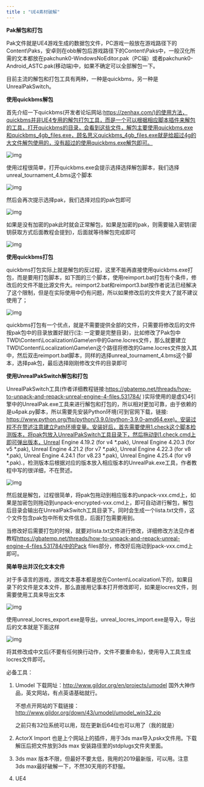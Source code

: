 ```yaml
---
title : "UE4素材破解"
---
```


**Pak解包和打包**

Pak文件就是UE4游戏生成的数据包文件，PC游戏一般放在游戏路径下的Content\Paks，安卓则在obb解包后游戏路径下的Content\Paks中，一般汉化所需的文本都放在pakchunk0-WindowsNoEditor.pak（PC端）或者pakchunk0-Android\_ASTC.pak(移动端)中，如果不确定可以全部解包一下。

目前主流的解包和打包工具有两种，一种是quickbms，另一种是UnrealPakSwitch。

**使用quickbms解包**

首先介绍一下quickbms(开发者论坛网站:<https://zenhax.com/)的使用方法，quickbms并非UE4专用的解包打包工具，而是一个可以根据相应脚本插件来解包的工具，打开quickbms的目录，会看到这些文件，解包主要使用quickbms.exe和quickbms_4gb_files.exe，顾名思义quickbms_4gb_files.exe就是给超过4g的大文件解包使用的，没有超过的使用quickbms.exe解包即可。>

![img](../../public/images/2021-11-06-ue4-view/1607844816-d70f13e360aab32.png)

使用过程很简单，打开quickbms.exe会提示选择选择解包脚本，我们选择unreal\_tournament\_4.bms这个脚本

![img](../../public/images/2021-11-06-ue4-view/1607844817-dba7c407119b5ba.png)

然后会再次提示选择pak，我们选择对应的pak包即可

![img](../../public/images/2021-11-06-ue4-view/1607844818-69c6a966ef586fc.png)

如果是没有加密的pak此时就会正常解包，如果是加密的pak，则需要输入密钥(密钥获取方式后面教程会提到)，后面就等待解包完成即可

![img](../../public/images/2021-11-06-ue4-view/1607844818-e6616f823a65b43.png)

**使用quickbms打包**

quickbms打包实际上就是解包的反过程，这里不能再直接使用quickbms.exe打包，而是要用打包脚本，如下图的三个脚本，使用reimport.bat打包有个条件，修改后的文件不能比源文件大。reimport2.bat和reimport3.bat按作者说法已经解决了这个限制，但是在实际使用中仍有问题，所以如果修改后的文件变大了就不建议使用了；

![img](../../public/images/2021-11-06-ue4-view/1607844819-43d08de99d1ba79.png)

quickbms打包有一个优点，就是不需要提供全部的文件，只需要将修改后的文件按pak包中的目录放置好就行(注: 一定要是完整目录)，比如修改了Pak包中TWD\Content\Localization\Game\en中的Game.locres文件，那么就要建立TWD\Content\Localization\Game\en这个路径将修改的Game.locres文件放入其中，然后双击reimport.bat脚本，同样的选择unreal\_tournament\_4.bms这个脚本，选择pak包，最后选择刚刚修改文件的目录即可

**使用UnrealPakSwitch解包和打包**

UnrealPakSwitch工具(作者详细教程链接:<https://gbatemp.net/threads/how-to-unpack-and-repack-unreal-engine-4-files.531784/> )实际使用的是虚幻4引擎中的UnrealPak.exe工具来进行解包和打包的，所以相对更加可靠，由于依赖的是u4pak.py脚本，所以需要先安装Python环境(可到官网下载，链接: <https://www.python.org/ftp/python/3.9.0/python-3.9.0-amd64.exe)。安装过程不在赘述注意建立Path环境变量。安装好后，首先需要使用1.check这个脚本检测版本，将pak包放入UnrealPakSwitch工具目录下，然后拖动到1.check.cmd上即可弹出版本，Unreal> Engine 4.19.2 (for v4 \*.pak), Unreal Engine 4.20.3 (for v5 \*.pak), Unreal Engine 4.21.2 (for v7 \*.pak), Unreal Engine 4.22.3 (for v8 \*.pak), Unreal Engine 4.24.1 (for v8.23 \*.pak), Unreal Engine 4.25.4 (for v9 \*.pak).，检测版本后根据对应的版本放入相应版本的UnrealPak.exe工具，作者教程中写的很详细，不在赘述。

![img](../../public/images/2021-11-06-ue4-view/1607844820-2b83cb865fd7122.png)

然后就是解包，过程很简单，将pak包拖动到相应版本的unpack-vxx.cmd上，如果是加密包则拖动到unpack-encrypted-vxx.cmd上，即可自动进行解包，解包后目录会输出在UnrealPakSwitch工具目录下。同时会生成一个lista.txt文件，这个文件包含pak包中所有文件信息，后面打包需要用到。

当修改好后需要打包的时候，就要对lista.txt文件进行修改，详细修改方法见作者教程<https://gbatemp.net/threads/how-to-unpack-and-repack-unreal-engine-4-files.531784/中的Pack> files部分，修改好后拖动到pack-vxx.cmd上即可。

**简单导出并汉化文本文件**

对于多语言的游戏，游戏文本基本都是放在Content\Localization\下的，如果目录下的文件是文本文件，那么直接用记事本打开修改即可，如果是locres文件，则需要使用工具来导出文本

![img](../../public/images/2021-11-06-ue4-view/1607844821-7744d389d53038c.png)

使用unreal\_locres\_export.exe是导出，unreal\_locres\_import.exe是导入，导出后的文本就是下面这样

![img](../../public/images/2021-11-06-ue4-view/1607844822-881c9b8a8029f4e.png)

将其修改成中文后(不要有任何换行动作，文件不要重命名)，使用导入工具生成locres文件即可。

必备工具：

1.  Umodel 下载网址：<http://www.gildor.org/en/projects/umodel>   国外大神作品，英文网站，有点英语基础就行。

    不想点开网站的下载链接：<http://www.gildor.org/down/43/umodel/umodel_win32.zip>

    之前只有32位系统可以用，现在更新后64位也可以用了（我的就是）

2.  ActorX Import 也是上个网站上的插件，用于3ds max导入pskx文件用。下载解压后把文件放到3ds max 安装路径里的stdplugs文件夹里面。

3.  3ds max 版本不限，但最好不要太低，我用的2019最新版，可以用。注意3ds max最好破解一下，不然30天用的不舒服。

4.  UE4
